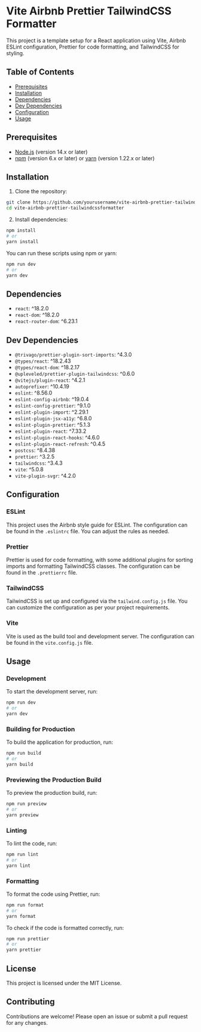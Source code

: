 # Vite Airbnb Prettier TailwindCSS Formatter

This project is a template setup for a React application using Vite, Airbnb ESLint configuration, Prettier for code formatting, and TailwindCSS for styling.

## Table of Contents

- [Prerequisites](#prerequisites)
- [Installation](#installation)
- [Dependencies](#dependencies)
- [Dev Dependencies](#dev-dependencies)
- [Configuration](#configuration)
- [Usage](#usage)

## Prerequisites

- [Node.js](https://nodejs.org/) (version 14.x or later)
- [npm](https://www.npmjs.com/) (version 6.x or later) or [yarn](https://yarnpkg.com/) (version 1.22.x or later)

## Installation

1. Clone the repository:

```sh
git clone https://github.com/yourusername/vite-airbnb-prettier-tailwindcssformatter.git
cd vite-airbnb-prettier-tailwindcssformatter
```

2. Install dependencies:

```sh
npm install
# or
yarn install
```

You can run these scripts using npm or yarn:

```sh
npm run dev
# or
yarn dev
```

## Dependencies

- `react`: ^18.2.0
- `react-dom`: ^18.2.0
- `react-router-dom`: ^6.23.1

## Dev Dependencies

- `@trivago/prettier-plugin-sort-imports`: ^4.3.0
- `@types/react`: ^18.2.43
- `@types/react-dom`: ^18.2.17
- `@upleveled/prettier-plugin-tailwindcss`: ^0.6.0
- `@vitejs/plugin-react`: ^4.2.1
- `autoprefixer`: ^10.4.19
- `eslint`: ^8.56.0
- `eslint-config-airbnb`: ^19.0.4
- `eslint-config-prettier`: ^9.1.0
- `eslint-plugin-import`: ^2.29.1
- `eslint-plugin-jsx-a11y`: ^6.8.0
- `eslint-plugin-prettier`: ^5.1.3
- `eslint-plugin-react`: ^7.33.2
- `eslint-plugin-react-hooks`: ^4.6.0
- `eslint-plugin-react-refresh`: ^0.4.5
- `postcss`: ^8.4.38
- `prettier`: ^3.2.5
- `tailwindcss`: ^3.4.3
- `vite`: ^5.0.8
- `vite-plugin-svgr`: ^4.2.0

## Configuration

### ESLint

This project uses the Airbnb style guide for ESLint. The configuration can be found in the `.eslintrc` file. You can adjust the rules as needed.

### Prettier

Prettier is used for code formatting, with some additional plugins for sorting imports and formatting TailwindCSS classes. The configuration can be found in the `.prettierrc` file.

### TailwindCSS

TailwindCSS is set up and configured via the `tailwind.config.js` file. You can customize the configuration as per your project requirements.

### Vite

Vite is used as the build tool and development server. The configuration can be found in the `vite.config.js` file.

## Usage

### Development

To start the development server, run:

```sh
npm run dev
# or
yarn dev
```

### Building for Production

To build the application for production, run:

```sh
npm run build
# or
yarn build
```

### Previewing the Production Build

To preview the production build, run:

```sh
npm run preview
# or
yarn preview
```

### Linting

To lint the code, run:

```sh
npm run lint
# or
yarn lint
```

### Formatting

To format the code using Prettier, run:

```sh
npm run format
# or
yarn format
```

To check if the code is formatted correctly, run:

```sh
npm run prettier
# or
yarn prettier
```

## License

This project is licensed under the MIT License.

## Contributing

Contributions are welcome! Please open an issue or submit a pull request for any changes.
